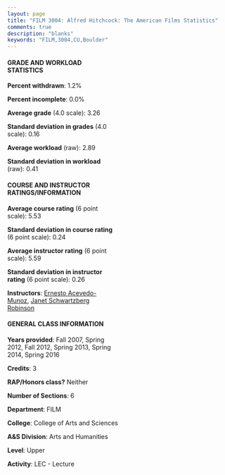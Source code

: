 ```yaml
---
layout: page
title: "FILM 3004: Alfred Hitchcock: The American Films Statistics"
comments: true
description: "blanks"
keywords: "FILM,3004,CU,Boulder"
---
```

<head>
<script src="https://ajax.googleapis.com/ajax/libs/jquery/2.1.3/jquery.min.js"></script>
<script src="https://dl.dropboxusercontent.com/s/pc42nxpaw1ea4o9/highcharts.js?dl=0"></script>
<!-- <script src="../assets/js/highcharts.js"></script> -->
<style type="text/css">@font-face {
	font-family: "Bebas Neue";
	src: url(https://www.filehosting.org/file/details/544349/BebasNeue Regular.otf) format("opentype");
	}
	h1.Bebas { 
		font-family: "Bebas Neue", Verdana, Tahoma;
	}
</style>
</head>
<body>
	<div id="container" style="float: right; width: 45%; height: 88%; margin-left: 2.5%; margin-right: 2.5%;"></div>
	<script language="JavaScript">
		$(document).ready(function() {
		var chart = {type: 'column'};
		var title = {text: 'Grade Distribution'};
		var xAxis = {categories: ['A','B','C','D','F'],crosshair: true};
		var yAxis = {min: 0,title: {text: 'Percentage'}};
		var tooltip = {headerFormat: '<center><b><span style="font-size:20px">{point.key}</span></b></center>',
		               pointFormat: '<td style="padding:0"><b>{point.y:.1f}%</b></td>',
		               footerFormat: '</table>',shared: true,useHTML: true};
		var plotOptions = {column: {pointPadding: 0.0,borderWidth: 0}};  
		var credits = {enabled: false};var series= [{name: 'Percent',data: [41.14,48.84,9.56,0.23,0.22,]}];
		var json = {};
		json.chart = chart;
		json.title = title;
		json.tooltip = tooltip;
		json.xAxis = xAxis;
		json.yAxis = yAxis;  
		json.series = series;
		json.plotOptions = plotOptions;  
		json.credits = credits;
		$('#container').highcharts(json);
	});
	</script>
</body>
			   
#### GRADE AND WORKLOAD STATISTICS

**Percent withdrawn**: 1.2%

**Percent incomplete**: 0.0%

**Average grade** (4.0 scale): 3.26

**Standard deviation in grades** (4.0 scale): 0.16

**Average workload** (raw): 2.89

**Standard deviation in workload** (raw): 0.41

#### COURSE AND INSTRUCTOR RATINGS/INFORMATION

**Average course rating** (6 point scale): 5.53

**Standard deviation in course rating** (6 point scale): 0.24

**Average instructor rating** (6 point scale): 5.59

**Standard deviation in instructor rating** (6 point scale): 0.26

**Instructors**: <a href='../../instructors/Ernesto_Acevedo-_Munoz'>Ernesto Acevedo- Munoz</a>, <a href='../../instructors/Janet_Schwartzberg_Robinson'>Janet Schwartzberg Robinson</a>

#### GENERAL CLASS INFORMATION

**Years provided**: Fall 2007, Spring 2012, Fall 2012, Spring 2013, Spring 2014, Spring 2016

**Credits**: 3

**RAP/Honors class?** Neither

**Number of Sections**: 6

**Department**: FILM

**College**: College of Arts and Sciences

**A&S Division**: Arts and Humanities

**Level**: Upper

**Activity**: LEC - Lecture
